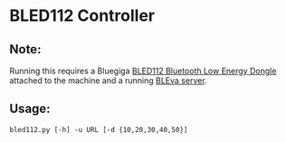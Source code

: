 # BLED112 Controller

## Note:
Running this requires a Bluegiga [BLED112 Bluetooth Low Energy Dongle](https://www.silabs.com/products/wireless/bluetooth/bluetooth-low-energy-modules/bled112-bluetooth-smart-dongle) attached to the machine
and a running [BLEva server](../bleva-server).

## Usage:
`bled112.py [-h] -u URL [-d {10,20,30,40,50}]`
